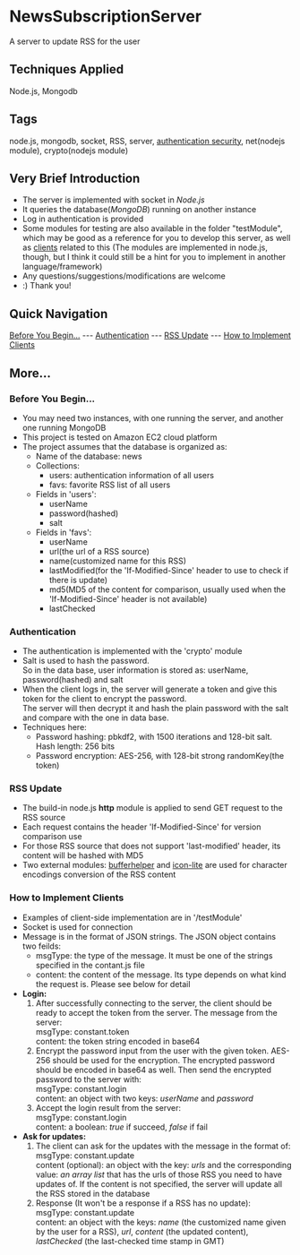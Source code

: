 NewsSubscriptionServer
======================

A server to update RSS for the user

<h2>Techniques Applied</h2>
Node.js, Mongodb

<h2>Tags</h2>
node.js, mongodb, socket, RSS, server, <a href='#authentication'>authentication security</a>, net(nodejs module), crypto(nodejs module)

<h2>Very Brief Introduction</h2>
<ul>
<li>The server is implemented with socket in <em>Node.js</em></li>
<li>It queries the database(<em>MongoDB</em>) running on another instance</li>
<li>Log in authentication is provided</li>
<li>Some modules for testing are also available in the folder "testModule", which may be good as a reference for you to develop this server, as well as <a href='#how-to-implement-clients'>clients</a> related to this (The modules are implemented in node.js, though, but I think it could still be a hint for you to implement in another language/framework)</li>
<li>Any questions/suggestions/modifications are welcome</li>
<li>:) Thank you!</li>
</ul>

<h2>Quick Navigation</h2>
<a href='#before-you-begin'>Before You Begin...</a> --- <a href='#authentication'>Authentication</a> --- <a href='#rss-update'>RSS Update</a> --- 
<a href='#how-to-implement-clients'>How to Implement Clients</a>

<h2>More...</h2>
<h3>Before You Begin...</h3>
<ul>
<li>You may need two instances, with one running the server, and another one running MongoDB</li>
<li>This project is tested on Amazon EC2 cloud platform</li>
<li>The project assumes that the database is organized as:
    <ul>
	<li>Name of the database: news</li>
	<li>Collections: 
		<ul>
			<li>users: authentication information of all users</li>
			<li>favs: favorite RSS list of all users</li>
		</ul>
	</li>
	<li>Fields in 'users': 
		<ul>
			<li>userName</li>
			<li>password(hashed)</li>
			<li>salt</li>
		</ul>
	<li>Fields in 'favs': 
		<ul>
			<li>userName</li>
			<li>url(the url of a RSS source)</li>
			<li>name(customized name for this RSS)</li>
			<li>lastModified(for the 'If-Modified-Since' header to use to check if there is update)</li>
			<li>md5(MD5 of the content for comparison, usually used when the 'If-Modified-Since' header is not available)</li>
			<li>lastChecked</li>
		</ul>
	</li>
    </ul>
</li>
</ul>

<h3>Authentication</h3>
<ul>
<li>The authentication is implemented with the 'crypto' module</li>
<li>Salt is used to hash the password.<br /> 
    So in the data base, user information is stored as: userName, password(hashed) and salt</li>
<li>When the client logs in, the server will generate a token and give this token for the client
    to encrypt the password.<br />The server will then decrypt it and hash the plain password with the salt
    and compare with the one in data base.</li>
<li>Techniques here: 
    <ul>
      <li>Password hashing: pbkdf2, with 1500 iterations and 128-bit salt. Hash length: 256 bits</li>
      <li>Password encryption: AES-256, with 128-bit strong randomKey(the token)</li>
    </ul>
</li>
</ul>

<h3>RSS Update</h3>
<ul>
<li>The build-in node.js <b>http</b> module is applied to send GET request to the RSS source</li>
<li>Each request contains the header 'If-Modified-Since' for version comparison use</li>
<li>For those RSS source that does not support 'last-modified' header, its content will be hashed with MD5</li>
<li>Two external modules: <a href='https://github.com/JacksonTian/bufferhelper'>bufferhelper</a> 
and <a href='https://github.com/ashtuchkin/iconv-lite'>icon-lite</a> are used for character encodings conversion of the RSS content</li>
</ul>

<h3>How to Implement Clients</h3>
<ul>
	<li>Examples of client-side implementation are in '/testModule'</li>
	<li>Socket is used for connection</li>
	<li>Message is in the format of JSON strings. The JSON object contains two feilds: 
		<ul>
			<li>msgType: the type of the message. It must be one of the strings specified in the contant.js file</li>
			<li>content: the content of the message. Its type depends on what kind the request is. Please see below for detail</li>
		</ul>
	</li>
	<li><b>Login:</b>
		<ol>
			<li>After successfully connecting to the server, the client should be ready to accept the token from the server. The message from the server: <br/>
			msgType: constant.token<br/>
			content: the token string encoded in base64</li>
			<li>Encrypt the password input from the user with the given token. AES-256 should be used for the encryption. The encrypted password should be encoded in base64 as well.
			Then send the encrypted password to the server with: <br/>
			msgType: constant.login<br/>
			content: an object with two keys: <em>userName</em> and <em>password</em></li>
			<li>Accept the login result from the server: <br/>
			msgType: constant.login<br/>
			content: a boolean: <em>true</em> if succeed, <em>false</em> if fail</li>
		</ol>
	</li>
	<li><b>Ask for updates:</b>
		<ol>
			<li>The client can ask for the updates with the message in the format of:<br/>
			msgType: constant.update<br/>
			content (optional): an object with the key: <em>urls</em> and the corresponding value: <em>an array list</em> that has the urls of those RSS you need to have updates of. 
			If the content is not specified, the server will update all the RSS stored in the database</li>
			<li>Response (It won't be a response if a RSS has no update): <br/>
			msgType: constant.update<br/>
			content: an object with the keys: <em>name</em> (the customized name given by the user for a RSS), 
			<em>url</em>, <em>content</em> (the updated content), <em>lastChecked</em> (the last-checked time stamp in GMT)</li>
		</ol>
	</li>

</ul>

